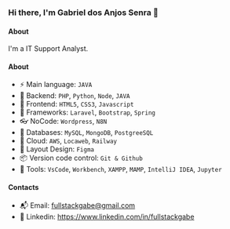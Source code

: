 ### Hi there, I'm Gabriel dos Anjos Senra 👋

#### About
I'm a IT Support Analyst.

#### About
- ⚡️ Main language: `JAVA`
- 📡 Backend: `PHP`, `Python`, `Node`, `JAVA`
- 🎉 Frontend: `HTML5`, `CSS3`, `Javascript`
- 🔌 Frameworks: `Laravel`, `Bootstrap`, `Spring`
- 👓 NoCode: `Wordpress`, `N8N`
- 👑 Databases: `MySQL`, `MongoDB`, `PostgreeSQL`
- 👞 Cloud: `AWS`, `Locaweb`, `Railway`
- 🎨 Layout Design: `Figma` 
- 📦️ Version code control: `Git & Github`
- 🔨 Tools: `VsCode`, `Workbench`, `XAMPP`, `MAMP`, `IntelliJ IDEA`, `Jupyter`

#### Contacts

- 📬 Email: fullstackgabe@gmail.com
- 👤 Linkedin: https://www.linkedin.com/in/fullstackgabe
